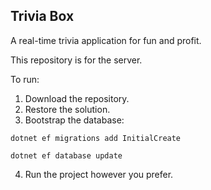 ## Trivia Box

A real-time trivia application for fun and profit.

This repository is for the server.

To run:

1. Download the repository.
2. Restore the solution.
3. Bootstrap the database:
```
dotnet ef migrations add InitialCreate

dotnet ef database update
```
4. Run the project however you prefer.